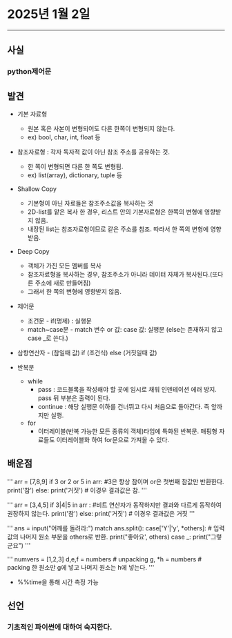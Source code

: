 # 2025년 1월 2일
---
## 사실
### python제어문

## 발견
- 기본 자료형
  - 원본 혹은 사본이 변형되어도 다른 한쪽이 변형되지 않는다.
  - ex) bool, char, int, float 등
- 참조자료형 : 각자 독자적 값이 아닌 참조 주소를 공유하는 것.
  - 한 쪽이 변형되면 다른 한 쪽도 변형됨.
  - ex) list(array), dictionary, tuple 등
- Shallow Copy 
  - 기본형이 아닌 자료들은 참조주소값을 복사하는 것
  - 2D-list를 얕은 복사 한 경우, 리스트 안의 기본자료형은 한쪽의 변형에 영향받지 않음.
  - 내장된 list는 참조자료형이므로 같은 주소를 참조. 따라서 한 쪽의 변형에 영향받음.
- Deep Copy
  - 객체가 가진 모든 멤버를 복사
  - 참조자료형을 복사하는 경우, 참조주소가 아니라 데이터 자체가 복사된다.(또다른 주소에 새로 만들어짐)
  - 그래서 한 쪽의 변형에 영향받지 않음.

- 제어문
  - 조건문 - if(명제) : 실행문
  - match~case문 - match 변수 or 값: case 값: 실행문 (else는 존재하지 않고 case _로 쓴다.)

- 삼항연산자 - (참일때 값) if (조건식) else (거짓일때 값)

- 반복문 
  - while 
    - pass : 코드블록을 작성해야 할 곳에 임시로 채워 인덴테이션 에러 방지. pass 뒤 부분은 출력이 된다.
    - continue : 해당 실행문 이하를 건너뛰고 다시 처음으로 돌아간다. 즉 앞까지만 실행.
  - for 
    - 이터레이블(반복  가능한 모든 종류의 객체)타입에 특화된 반복문. 매핑형 자료들도 이터레이블화 하여 for문으로 가져올 수 있다.
## 배운점
'''
arr = [7,8,9]
if 3 or 2 or 5 in arr: #3은 항상 참이며 or은 첫번째 참값만 반환한다.
  print('참')
else:
  print('거짓') # 이경우 결과값은 참.
'''

'''
arr = [3,4,5]
if 3|4|5 in arr : #비트 연산자가 동작하지만 결과와 다르게 동작하여 권장하지 않는다.
  print('참')
else:
  print('거짓') # 이경우 결과값은 거짓 
'''

'''
ans = input("어깨를 돌려라:")
match ans.split():
  case['Y'|'y', *others]: # 입력값의 나머지 원소 부분을 others로 반환.
    print("좋아요', others)
  case _:
    print("그렇군요")
'''

'''
numvers = [1,2,3]
d,e,f = numbers # unpacking
g, *h = numbers # packing 한 원소만 g에 넣고 나머지 원소는 h에 넣는다.
'''

- %%time을 통해 시간 측정 가능

## 선언

### 기초적인 파이썬에 대하여 숙지한다.
